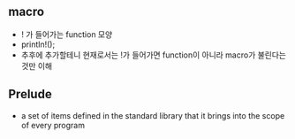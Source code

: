 ## macro
- ! 가 들어가는 function 모양
- println!();
- 추후에 추가할테니 현재로서는 !가 들어가면 function이 아니라 macro가 불린다는 것만 이해
## Prelude
- a set of items defined in the standard library that it brings into the scope of every program